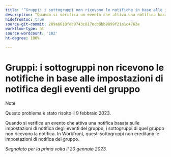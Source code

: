 ```yaml
---
title: '“Gruppi: i sottogruppi non ricevono le notifiche in base alle impostazioni di notifica degli eventi del gruppo”'
description: “Quando si verifica un evento che attiva una notifica basata sulle impostazioni di notifica degli eventi del gruppo, i sottogruppi di quel gruppo non ricevono la notifica. In Workfront, questi sottogruppi non ereditano le impostazioni di notifica del gruppo”.
hidefromtoc: true
source-git-commit: 209a6610fec9743c817ecb8bb9899f21a1c4762e
workflow-type: ht
source-wordcount: '102'
ht-degree: 100%

---
```



# Gruppi: i sottogruppi non ricevono le notifiche in base alle impostazioni di notifica degli eventi del gruppo

>[!NOTE]
>
>Questo problema è stato risolto il 9 febbraio 2023.

Quando si verifica un evento che attiva una notifica basata sulle impostazioni di notifica degli eventi del gruppo, i sottogruppi di quel gruppo non ricevono la notifica. In Workfront, questi sottogruppi non ereditano le impostazioni di notifica del gruppo.

_Segnalato per la prima volta il 20 gennaio 2023._

